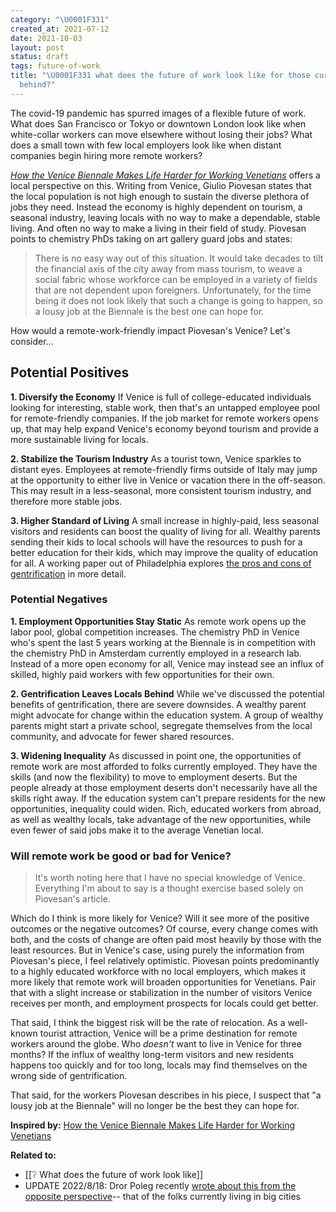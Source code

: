 ```yaml
---
category: "\U0001F331"
created_at: 2021-07-12
date: 2021-10-03
layout: post
status: draft
tags: future-of-work
title: "\U0001F331 what does the future of work look like for those currently left
  behind?"
---
```


The covid-19 pandemic has spurred images of a flexible future of work. What does San Francisco or Tokyo or downtown London look like when white-collar workers can move elsewhere without losing their jobs? What does a small town with few local employers look like when distant companies begin hiring more remote workers?

_[How the Venice Biennale Makes Life Harder for Working Venetians](https://hyperallergic.com/658204/venice-biennale-makes-life-harder-for-working-venetians/)_ offers a local perspective on this. Writing from Venice, Giulio Piovesan states that the local population is not high enough to sustain the diverse plethora of jobs they need. Instead the economy is highly dependent on tourism, a seasonal industry, leaving locals with no way to make a dependable, stable living. And often no way to make a living in their field of study. Piovesan points to chemistry PhDs taking on art gallery guard jobs and states:

> There is no easy way out of this situation. It would take decades to tilt the financial axis of the city away from mass tourism, to weave a social fabric whose workforce can be employed in a variety of fields that are not dependent upon foreigners. Unfortunately, for the time being it does not look likely that such a change is going to happen, so a lousy job at the Biennale is the best one can hope for.

How would a remote-work-friendly impact Piovesan's Venice? Let's consider...

## Potential Positives

**1. Diversify the Economy**
If Venice is full of college-educated individuals looking for interesting, stable work, then that's an untapped employee pool for remote-friendly companies. If the job market for remote workers opens up, that may help expand Venice's economy beyond tourism and provide a more sustainable living for locals.

**2. Stabilize the Tourism Industry**
As a tourist town, Venice sparkles to distant eyes. Employees at remote-friendly firms outside of Italy may jump at the opportunity to either live in Venice or vacation there in the off-season. This may result in a less-seasonal, more consistent tourism industry, and therefore more stable jobs.

**3. Higher Standard of Living**
A small increase in highly-paid, less seasonal visitors and residents can boost the quality of living for all. Wealthy parents sending their kids to local schools will have the resources to push for a better education for their kids, which may improve the quality of education for all. A working paper out of Philadelphia explores [the pros and cons of gentrification](https://www.philadelphiafed.org/community-development/housing-and-neighborhoods/the-effects-of-gentrification-on-the-well-being-and-opportunity-of-original-resident) in more detail.

### Potential Negatives

**1. Employment Opportunities Stay Static**
As remote work opens up the labor pool, global competition increases. The chemistry PhD in Venice who's spent the last 5 years working at the Biennale is in competition with the chemistry PhD in Amsterdam currently employed in a research lab. Instead of a more open economy for all, Venice may instead see an influx of skilled, highly paid workers with few opportunities for their own.

**2. Gentrification Leaves Locals Behind**
While we've discussed the potential benefits of gentrification, there are severe downsides. A wealthy parent might advocate for change within the education system. A group of wealthy parents might start a private school, segregate themselves from the local community, and advocate for fewer shared resources.

**3. Widening Inequality**
As discussed in point one, the opportunities of remote work are most afforded to folks currently employed. They have the skills (and now the flexibility) to move to employment deserts. But the people already at those employment deserts don't necessarily have all the skills right away. If the education system can't prepare residents for the new opportunities, inequality could widen. Rich, educated workers from abroad, as well as wealthy locals, take advantage of the new opportunities, while even fewer of said jobs make it to the average Venetian local.

### Will remote work be good or bad for Venice?
> It's worth noting here that I have no special knowledge of Venice. Everything I'm about to say is a thought exercise based solely on Piovesan's article.

Which do I think is more likely for Venice? Will it see more of the positive outcomes or the negative outcomes? Of course, every change comes with both, and the costs of change are often paid most heavily by those with the least resources. But in Venice's case, using purely the information from Piovesan's piece, I feel relatively optimistic. Piovesan points predominantly to a highly educated workforce with no local employers, which makes it more likely that remote work will broaden opportunities for Venetians. Pair that with a slight increase or stabilization in the number of visitors Venice receives per month, and employment prospects for locals could get better.

That said, I think the biggest risk will be the rate of relocation. As a well-known tourist attraction, Venice will be a prime destination for remote workers around the globe. Who _doesn't_ want to live in Venice for three months? If the influx of wealthy long-term visitors and new residents happens too quickly and for too long, locals may find themselves on the wrong side of gentrification.

That said, for the workers Piovesan describes in his piece, I suspect that "a lousy job at the Biennale" will no longer be the best they can hope for.

**Inspired by:** [How the Venice Biennale Makes Life Harder for Working Venetians](https://hyperallergic.com/658204/venice-biennale-makes-life-harder-for-working-venetians/)

**Related to:**
- [[❔ What does the future of work look like]]
- UPDATE 2022/8/18: Dror Poleg recently [wrote about this from the opposite perspective](https://www.linkedin.com/pulse/remote-geography-nowhere-dror-poleg/)-- that of the folks currently living in big cities
